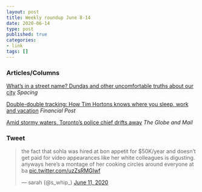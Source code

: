```yaml
---
layout: post
title: Weekly roundup June 8-14
date: 2020-06-14
type: post
published: true
categories:
- link
tags: []
---
```


### Articles/Columns

[What’s in a street name? Dundas and other uncomfortable truths about our city](http://spacing.ca/toronto/2020/06/12/lorinc-whats-in-a-street-name-dundas-and-other-uncomfortable-truths-about-our-city/ "LORINC: What’s in a street name? Dundas and other uncomfortable truths about our city") *Spacing*

[Double-double tracking: How Tim Hortons knows where you sleep, work and vacation](https://business.financialpost.com/technology/tim-hortons-app-tracking-customers-intimate-data "Double-double tracking: How Tim Hortons knows where you sleep, work and vacation. By James McLeod") *Financial Post*

[Amid stormy waters, Toronto’s police chief drifts away](https://www.theglobeandmail.com/opinion/article-amid-stormy-waters-torontos-police-chief-drifts-away/ "Amid stormy waters, Toronto’s police chief drifts away. By Neil Price") *The Globe and Mail*

### Tweet

<blockquote class="twitter-tweet"><p lang="en" dir="ltr">the fact that sohla was hired at bon appetit for $50K/year and doesn’t get paid for video appearances like her white colleagues is digusting. anyways here’s a montage of her cooking circles around everyone at ba <a href="https://t.co/uzZsRMGIwf">pic.twitter.com/uzZsRMGIwf</a></p>&mdash; sarah (@s_whip_) <a href="https://twitter.com/s_whip_/status/1270888855038656517?ref_src=twsrc%5Etfw">June 11, 2020</a></blockquote> <script async src="https://platform.twitter.com/widgets.js" charset="utf-8"></script>

